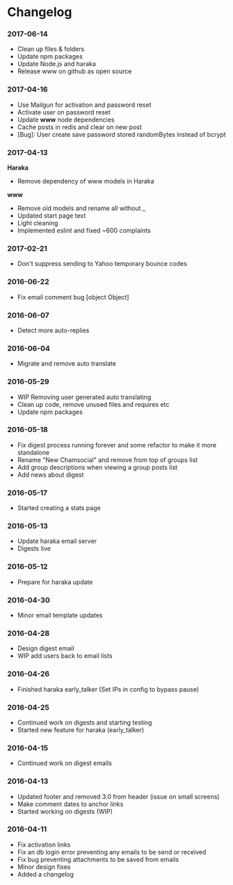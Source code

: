 # Changelog

### 2017-06-14
- Clean up files & folders
- Update npm packages
- Update Node.js and haraka
- Release www on github as open source

### 2017-04-16
- Use Mailgun for activation and password reset
- Activate user on password reset
- Update **www** node dependencies
- Cache posts in redis and clear on new post
- [Bug]: User create save password stored randomBytes instead of bcrypt

### 2017-04-13
**Haraka**
- Remove dependency of www models in Haraka

**www**
- Remove old models and rename all without _
- Updated start page text
- Light cleaning
- Implemented eslint and fixed ~600 complaints

### 2017-02-21
- Don't suppress sending to Yahoo temporary bounce codes

### 2016-06-22
- Fix email comment bug [object Object]

### 2016-06-07
- Detect more auto-replies

### 2016-06-04
- Migrate and remove auto translate

### 2016-05-29
- WIP Removing user generated auto translating
- Clean up code, remove unused files and requires etc
- Update npm packages

### 2016-05-18
- Fix digest process running forever and some refactor to make it more standalone
- Rename "New Chamsocial" and remove from top of groups list
- Add group descriptions when viewing a group posts list
- Add news about digest

### 2016-05-17
- Started creating a stats page

### 2016-05-13
- Update haraka email server
- Digests live

### 2016-05-12
- Prepare for haraka update

### 2016-04-30
- Minor email template updates

### 2016-04-28
- Design digest email
- WIP add users back to email lists

### 2016-04-26
- Finished haraka early_talker (Set IPs in config to bypass pause)

### 2016-04-25
- Continued work on digests and starting testing
- Started new feature for haraka (early_talker)

### 2016-04-15
- Continued work on digest emails

### 2016-04-13
- Updated footer and removed 3.0 from header (issue on small screens)
- Make comment dates to anchor links
- Started working on digests (WIP)

### 2016-04-11
- Fix activation links
- Fix an db login error preventing any emails to be send or received
- Fix bug preventing attachments to be saved from emails
- Minor design fixes
- Added a changelog
